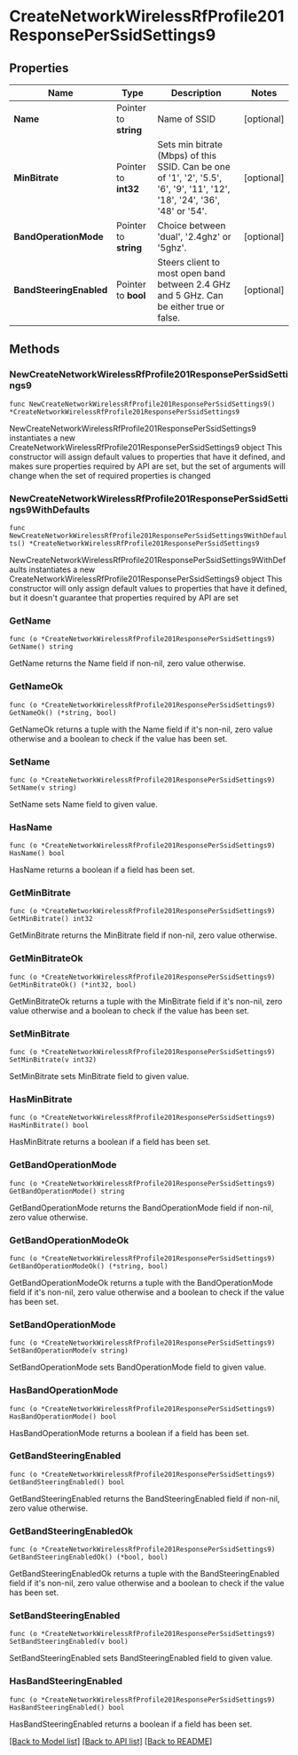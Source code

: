 # CreateNetworkWirelessRfProfile201ResponsePerSsidSettings9

## Properties

Name | Type | Description | Notes
------------ | ------------- | ------------- | -------------
**Name** | Pointer to **string** | Name of SSID | [optional] 
**MinBitrate** | Pointer to **int32** | Sets min bitrate (Mbps) of this SSID. Can be one of &#39;1&#39;, &#39;2&#39;, &#39;5.5&#39;, &#39;6&#39;, &#39;9&#39;, &#39;11&#39;, &#39;12&#39;, &#39;18&#39;, &#39;24&#39;, &#39;36&#39;, &#39;48&#39; or &#39;54&#39;. | [optional] 
**BandOperationMode** | Pointer to **string** | Choice between &#39;dual&#39;, &#39;2.4ghz&#39; or &#39;5ghz&#39;. | [optional] 
**BandSteeringEnabled** | Pointer to **bool** | Steers client to most open band between 2.4 GHz and 5 GHz. Can be either true or false. | [optional] 

## Methods

### NewCreateNetworkWirelessRfProfile201ResponsePerSsidSettings9

`func NewCreateNetworkWirelessRfProfile201ResponsePerSsidSettings9() *CreateNetworkWirelessRfProfile201ResponsePerSsidSettings9`

NewCreateNetworkWirelessRfProfile201ResponsePerSsidSettings9 instantiates a new CreateNetworkWirelessRfProfile201ResponsePerSsidSettings9 object
This constructor will assign default values to properties that have it defined,
and makes sure properties required by API are set, but the set of arguments
will change when the set of required properties is changed

### NewCreateNetworkWirelessRfProfile201ResponsePerSsidSettings9WithDefaults

`func NewCreateNetworkWirelessRfProfile201ResponsePerSsidSettings9WithDefaults() *CreateNetworkWirelessRfProfile201ResponsePerSsidSettings9`

NewCreateNetworkWirelessRfProfile201ResponsePerSsidSettings9WithDefaults instantiates a new CreateNetworkWirelessRfProfile201ResponsePerSsidSettings9 object
This constructor will only assign default values to properties that have it defined,
but it doesn't guarantee that properties required by API are set

### GetName

`func (o *CreateNetworkWirelessRfProfile201ResponsePerSsidSettings9) GetName() string`

GetName returns the Name field if non-nil, zero value otherwise.

### GetNameOk

`func (o *CreateNetworkWirelessRfProfile201ResponsePerSsidSettings9) GetNameOk() (*string, bool)`

GetNameOk returns a tuple with the Name field if it's non-nil, zero value otherwise
and a boolean to check if the value has been set.

### SetName

`func (o *CreateNetworkWirelessRfProfile201ResponsePerSsidSettings9) SetName(v string)`

SetName sets Name field to given value.

### HasName

`func (o *CreateNetworkWirelessRfProfile201ResponsePerSsidSettings9) HasName() bool`

HasName returns a boolean if a field has been set.

### GetMinBitrate

`func (o *CreateNetworkWirelessRfProfile201ResponsePerSsidSettings9) GetMinBitrate() int32`

GetMinBitrate returns the MinBitrate field if non-nil, zero value otherwise.

### GetMinBitrateOk

`func (o *CreateNetworkWirelessRfProfile201ResponsePerSsidSettings9) GetMinBitrateOk() (*int32, bool)`

GetMinBitrateOk returns a tuple with the MinBitrate field if it's non-nil, zero value otherwise
and a boolean to check if the value has been set.

### SetMinBitrate

`func (o *CreateNetworkWirelessRfProfile201ResponsePerSsidSettings9) SetMinBitrate(v int32)`

SetMinBitrate sets MinBitrate field to given value.

### HasMinBitrate

`func (o *CreateNetworkWirelessRfProfile201ResponsePerSsidSettings9) HasMinBitrate() bool`

HasMinBitrate returns a boolean if a field has been set.

### GetBandOperationMode

`func (o *CreateNetworkWirelessRfProfile201ResponsePerSsidSettings9) GetBandOperationMode() string`

GetBandOperationMode returns the BandOperationMode field if non-nil, zero value otherwise.

### GetBandOperationModeOk

`func (o *CreateNetworkWirelessRfProfile201ResponsePerSsidSettings9) GetBandOperationModeOk() (*string, bool)`

GetBandOperationModeOk returns a tuple with the BandOperationMode field if it's non-nil, zero value otherwise
and a boolean to check if the value has been set.

### SetBandOperationMode

`func (o *CreateNetworkWirelessRfProfile201ResponsePerSsidSettings9) SetBandOperationMode(v string)`

SetBandOperationMode sets BandOperationMode field to given value.

### HasBandOperationMode

`func (o *CreateNetworkWirelessRfProfile201ResponsePerSsidSettings9) HasBandOperationMode() bool`

HasBandOperationMode returns a boolean if a field has been set.

### GetBandSteeringEnabled

`func (o *CreateNetworkWirelessRfProfile201ResponsePerSsidSettings9) GetBandSteeringEnabled() bool`

GetBandSteeringEnabled returns the BandSteeringEnabled field if non-nil, zero value otherwise.

### GetBandSteeringEnabledOk

`func (o *CreateNetworkWirelessRfProfile201ResponsePerSsidSettings9) GetBandSteeringEnabledOk() (*bool, bool)`

GetBandSteeringEnabledOk returns a tuple with the BandSteeringEnabled field if it's non-nil, zero value otherwise
and a boolean to check if the value has been set.

### SetBandSteeringEnabled

`func (o *CreateNetworkWirelessRfProfile201ResponsePerSsidSettings9) SetBandSteeringEnabled(v bool)`

SetBandSteeringEnabled sets BandSteeringEnabled field to given value.

### HasBandSteeringEnabled

`func (o *CreateNetworkWirelessRfProfile201ResponsePerSsidSettings9) HasBandSteeringEnabled() bool`

HasBandSteeringEnabled returns a boolean if a field has been set.


[[Back to Model list]](../README.md#documentation-for-models) [[Back to API list]](../README.md#documentation-for-api-endpoints) [[Back to README]](../README.md)


